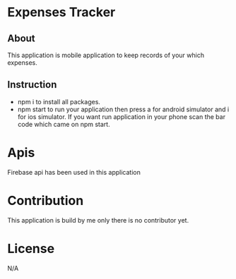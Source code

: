 # Expenses Tracker

## About

This application is mobile application to keep records of your which expenses.

## Instruction

- npm i to install all packages.
- npm start to run your application then press a for android simulator and i for ios simulator. If you want run application in your phone scan the bar code which came on npm start.

# Apis

Firebase api has been used in this application

# Contribution

This application is build by me only there is no contributor yet.

# License

N/A
